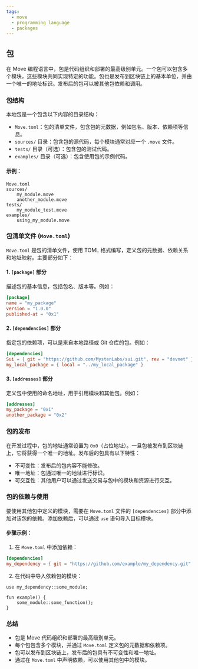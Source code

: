 ```yaml
---
tags:
  - move
  - programming language
  - packages
---
```


## 包

在 Move 编程语言中，包是代码组织和部署的最高级别单元。一个包可以包含多个模块，这些模块共同实现特定的功能。包也是发布到区块链上的基本单位，并由一个唯一的地址标识。发布后的包可以被其他包依赖和调用。

### 包结构

本地包是一个包含以下内容的目录结构：
* `Move.toml`：包的清单文件，包含包的元数据，例如包名、版本、依赖项等信息。
* `sources/` 目录：包含包的源代码，每个模块通常对应一个 `.move` 文件。
* `tests/` 目录（可选）：包含包的测试代码。
* `examples/` 目录（可选）：包含使用包的示例代码。

#### 示例：

```
Move.toml
sources/
    my_module.move
    another_module.move
tests/
    my_module_test.move
examples/
    using_my_module.move
```

### 包清单文件 (`Move.toml`)

`Move.toml` 是包的清单文件，使用 TOML 格式编写，定义包的元数据、依赖关系和地址映射。主要部分如下：

#### 1. `[package]` 部分

描述包的基本信息，包括包名、版本等。例如：

```toml
[package]
name = "my_package"
version = "1.0.0"
published-at = "0x1"
```

#### 2. `[dependencies]` 部分

指定包的依赖项，可以是来自本地路径或 Git 仓库的包。例如：

```toml
[dependencies]
Sui = { git = "https://github.com/MystenLabs/sui.git", rev = "devnet" }
my_local_package = { local = "../my_local_package" }
```

#### 3. `[addresses]` 部分

定义包中使用的命名地址，用于引用模块和其他包。例如：

```toml
[addresses]
my_package = "0x1"
another_package = "0x2"
```

### 包的发布

在开发过程中，包的地址通常设置为 `0x0`（占位地址）。一旦包被发布到区块链上，它将获得一个唯一的地址。发布后的包具有以下特性：
* 不可变性：发布后的包内容不能修改。
* 唯一地址：包通过唯一的地址进行标识。
* 可交互性：其他用户可以通过发送交易与包中的模块和资源进行交互。

### 包的依赖与使用

要使用其他包中定义的模块，需要在 `Move.toml` 文件的 `[dependencies]` 部分中添加对该包的依赖。添加依赖后，可以通过 `use` 语句导入目标模块。

#### 步骤示例：

1. 在 `Move.toml` 中添加依赖：

```toml
[dependencies]
my_dependency = { git = "https://github.com/example/my_dependency.git", rev = "main" }
```

2. 在代码中导入依赖包的模块：

```move
use my_dependency::some_module;

fun example() {
    some_module::some_function();
}
```

### 总结

* 包是 Move 代码组织和部署的最高级别单元。
* 每个包包含多个模块，并通过 `Move.toml` 定义包的元数据和依赖项。
* 包可以发布到区块链上，发布后的包具有不可变性和唯一地址。
* 通过在 `Move.toml` 中声明依赖，可以使用其他包中的模块。
